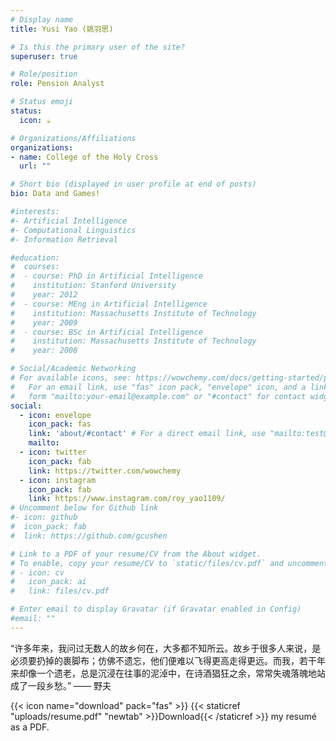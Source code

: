 ```yaml
---
# Display name
title: Yusi Yao (姚羽思)

# Is this the primary user of the site?
superuser: true

# Role/position
role: Pension Analyst

# Status emoji
status: 
  icon: ☕️

# Organizations/Affiliations
organizations:
- name: College of the Holy Cross
  url: ""

# Short bio (displayed in user profile at end of posts)
bio: Data and Games!

#interests:
#- Artificial Intelligence
#- Computational Linguistics
#- Information Retrieval

#education:
#  courses:
#  - course: PhD in Artificial Intelligence
#    institution: Stanford University
#    year: 2012
#  - course: MEng in Artificial Intelligence
#    institution: Massachusetts Institute of Technology
#    year: 2009
#  - course: BSc in Artificial Intelligence
#    institution: Massachusetts Institute of Technology
#    year: 2008

# Social/Academic Networking
# For available icons, see: https://wowchemy.com/docs/getting-started/page-builder/#icons
#   For an email link, use "fas" icon pack, "envelope" icon, and a link in the
#   form "mailto:your-email@example.com" or "#contact" for contact widget.
social:
  - icon: envelope
    icon_pack: fas
    link: 'about/#contact' # For a direct email link, use "mailto:test@example.org".
    mailto: 
  - icon: twitter
    icon_pack: fab
    link: https://twitter.com/wowchemy
  - icon: instagram
    icon_pack: fab
    link: https://www.instagram.com/roy_yao1109/
# Uncomment below for Github link
#- icon: github
#  icon_pack: fab
#  link: https://github.com/gcushen

# Link to a PDF of your resume/CV from the About widget.
# To enable, copy your resume/CV to `static/files/cv.pdf` and uncomment the lines below.
# - icon: cv
#   icon_pack: ai
#   link: files/cv.pdf

# Enter email to display Gravatar (if Gravatar enabled in Config)
#email: ""
---
```


“许多年来，我问过无数人的故乡何在，大多都不知所云。故乡于很多人来说，是必须要扔掉的裹脚布；仿佛不遗忘，他们便难以飞得更高走得更远。而我，若干年来却像一个遗老，总是沉浸在往事的泥淖中，在诗酒猖狂之余，常常失魂落魄地站成了一段乡愁。”  —— 野夫



{{< icon name="download" pack="fas" >}} {{< staticref "uploads/resume.pdf" "newtab" >}}Download{{< /staticref >}} my resumé as a PDF.
